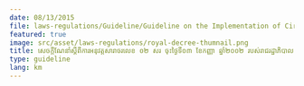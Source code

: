 ```yaml
---
date: 08/13/2015
file: laws-regulations/Guideline/Guideline on the Implementation of Circular No. 02SR Dated September 3, 2002 of the Royal Government of Cambodia on Measures to Prevent Unauthorization Installation of International Inbound and Outbound Phone System.pdf
featured: true
image: src/asset/laws-regulations/royal-decree-thumnail.png
title: សេចក្តីណែនាំស្តីពីការអនុវត្តសារាចរលេខ ០២ សរ ចុះថ្ងៃទី០៣ ខែកញ្ញា ឆ្នាំ២០០២ របស់រាជរដ្ឋាភិបាល ស្តីពីវិធានការទប់ស្កាត់សកម្មភាពលួចតម្លើងប្រព័ន្ធទូរស័ព្ទចេញ-ចូលអន្តរជាតិ
type: guideline
lang: km
---
```

